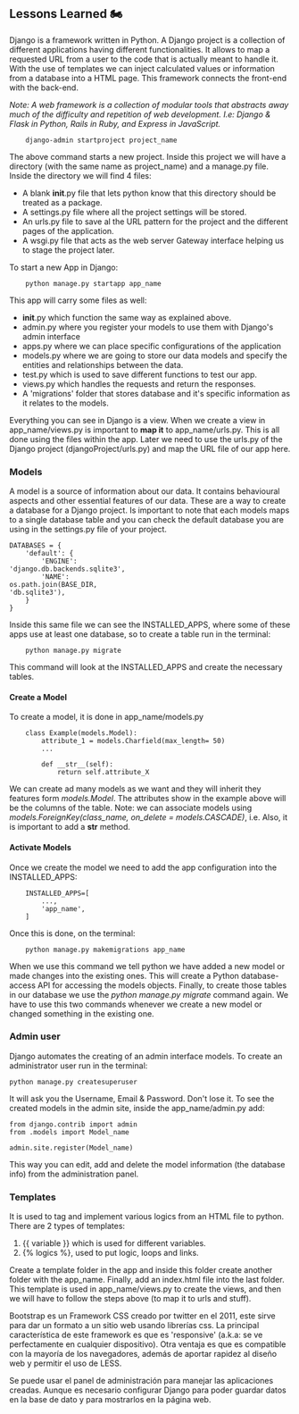 ## Lessons Learned 🏍

Django is a framework written in Python. A Django project is a collection of different applications having different functionalities.
It allows to map a requested URL from a user to the code that is actually meant to handle it. 
With the use of templates we can inject calculated values or information from a database into a HTML page.
This framework connects the front-end with the back-end.

*Note: A web framework is a collection of modular tools that abstracts away much of the difficulty and repetition of web development. 
I.e: Django & Flask in Python, Rails in Ruby, and Express in JavaScript.*

        django-admin startproject project_name

The above command starts a new project. Inside this project we will have a directory (with the same name as project_name) and a manage.py file.
Inside the directory we will find 4 files:

- A blank __init__.py file that lets python know that this directory should be treated as a package.
- A settings.py file where all the project settings will be stored.
- An urls.py file to save al the URL pattern for the project and the different pages of the application.
- A wsgi.py file that acts as the web server Gateway interface helping us to stage the project later.

To start a new App in Django:
        
        python manage.py startapp app_name

This app will carry some files as well:

- __init__.py which function the same way as explained above.
- admin.py where you register your models to use them with Django's admin interface
- apps.py where we can place specific configurations of the application
- models.py where we are going to store our data models and specify the entities and relationships between the data.
- test.py which is used to save different functions to test our app.
- views.py which handles the requests and return the responses.
- A 'migrations' folder that stores database and it's specific information as it relates to the models.

Everything you can see in Django is a view. When we create a view in app_name/views.py is important to **map it** to app_name/urls.py. This is all done using the files within the app.
Later we need to use the urls.py of the Django project (djangoProject/urls.py) and map the URL file of our app here.

### Models

A model is a source of information about our data. It contains behavioural aspects and other essential features of our data. These are a way to create a database for a Django project.
Is important to note that each models maps to a single database table and you can check the default database you are using in the settings.py file of your project.

    DATABASES = {
        'default': {
            'ENGINE':
    'django.db.backends.sqlite3',
            'NAME':
    os.path.join(BASE_DIR,
    'db.sqlite3'),
        }
    }

Inside this same file we can see the INSTALLED_APPS, where some of these apps use at least one database, so to create a table run in the terminal:

        python manage.py migrate

This command will look at the INSTALLED_APPS and create the necessary tables.

#### Create a Model

To create a model, it is done in app_name/models.py 

        class Example(models.Model):
            attribute_1 = models.Charfield(max_length= 50)
            ...

            def __str__(self):
                return self.attribute_X

We can create ad many models as we want and they will inherit they features form *models.Model*. The attributes show in the example above will be the columns of the table.
Note: we can associate models using *models.ForeignKey(class_name, on_delete = models.CASCADE)*, i.e. Also, it is important to add a __str__ method.

#### Activate Models

Once we create the model we need to add the app configuration into the INSTALLED_APPS:

        INSTALLED_APPS=[ 
            ..., 
            'app_name', 
        ]

Once this is done, on the terminal:
        
        python manage.py makemigrations app_name

When we use this command we tell python we have added a new model or made changes into the existing ones. This will create a Python database-access API for accessing the models objects.
Finally, to create those tables in our database we use the *python manage.py migrate* command again. We have to use this two commands whenever we create a new model or changed something in the existing one.

### Admin user

Django automates the creating of an admin interface models. To create an administrator user run in the terminal:

    python manage.py createsuperuser

It will ask you the Username, Email & Password. Don't lose it.
To see the created models in the admin site, inside the app_name/admin.py add:

    from django.contrib import admin
    from .models import Model_name
    
    admin.site.register(Model_name)

This way you can edit, add and delete the model information (the database info) from the administration panel.


### Templates

It is used to tag and implement various logics from an HTML file to python. There are 2 types of templates:

1) {{ variable }} which is used for different variables.
2) {% logics %}, used to put logic, loops and links.

Create a template folder in the app and inside this folder create another folder with the app_name. Finally, add an index.html file into the last folder.
This template is used in app_name/views.py to create the views, and then we will have to follow the steps above (to map it to urls and stuff).


Bootstrap es un Framework CSS creado por twitter en el 2011, este sirve para dar un formato a un sitio web usando librerías css.
La principal característica de este framework es que es 'responsive' (a.k.a: se ve perfectamente en cualquier dispositivo).
Otra ventaja es que es compatible con la mayoría de los navegadores, además de aportar rapidez al diseño web y permitir el uso de LESS.

Se puede usar el panel de administración para manejar las aplicaciones creadas. Aunque es necesario configurar Django para poder guardar datos en la base de dato y para mostrarlos en la página web.

